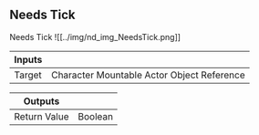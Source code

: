## Needs Tick
Needs Tick
![[../img/nd_img_NeedsTick.png]]

|Inputs||
|--|--|
| Target | Character Mountable Actor Object Reference |

|Outputs||
|--|--|
| Return Value | Boolean |
